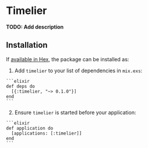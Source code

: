 # Timelier

**TODO: Add description**

## Installation

If [available in Hex](https://hex.pm/docs/publish), the package can be installed as:

  1. Add `timelier` to your list of dependencies in `mix.exs`:

    ```elixir
    def deps do
      [{:timelier, "~> 0.1.0"}]
    end
    ```

  2. Ensure `timelier` is started before your application:

    ```elixir
    def application do
      [applications: [:timelier]]
    end
    ```

